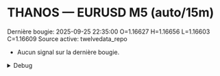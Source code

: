 # THANOS — EURUSD M5 (auto/15m)
Dernière bougie: 2025-09-25 22:35:00  O=1.16627  H=1.16656  L=1.16603  C=1.16609
Source active: twelvedata_repo

- Aucun signal sur la dernière bougie.

<details><summary>Debug</summary>

- TD_API_KEY manquant.

</details>